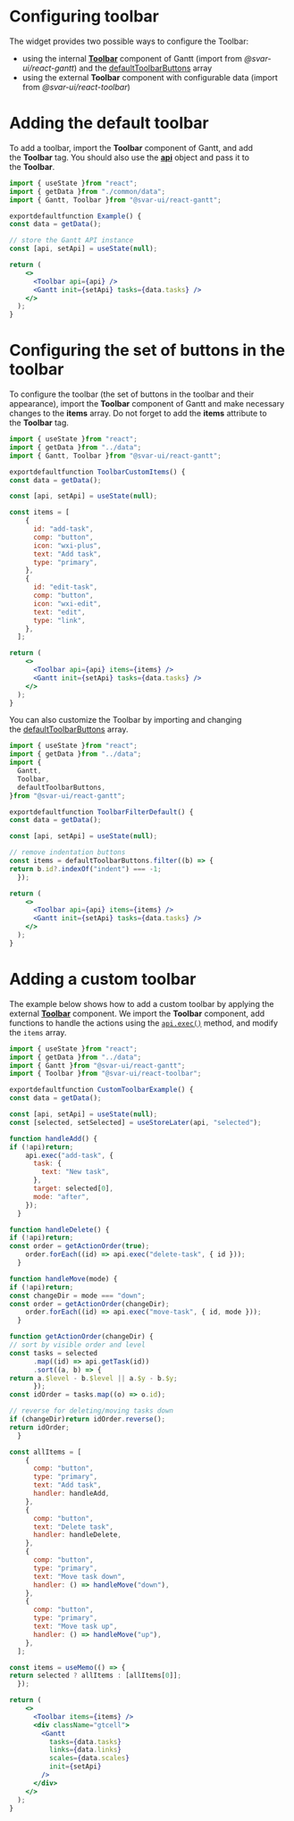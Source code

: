 # Configuring toolbar

The widget provides two possible ways to configure the Toolbar:

- using the internal [**Toolbar**](https://docs.svar.dev/react/gantt/helpers/toolbar_component) component of Gantt (import from *@svar-ui/react-gantt*) and the [defaultToolbarButtons](https://docs.svar.dev/react/gantt/helpers/defaulttoolbarbuttons) array
- using the external **Toolbar** component with configurable data (import from *@svar-ui/react-toolbar*)

# **Adding the default toolbar**

To add a toolbar, import the **Toolbar** component of Gantt, and add the **Toolbar** tag. You should also use the [**api**](https://docs.svar.dev/react/gantt/api/how_to_access_api) object and pass it to the **Toolbar**.

```jsx
import { useState }from "react";
import { getData }from "./common/data";
import { Gantt, Toolbar }from "@svar-ui/react-gantt";

exportdefaultfunction Example() {
const data = getData();

// store the Gantt API instance
const [api, setApi] = useState(null);

return (
    <>
      <Toolbar api={api} />
      <Gantt init={setApi} tasks={data.tasks} />
    </>
  );
}

```

# **Configuring the set of buttons in the toolbar**

To configure the toolbar (the set of buttons in the toolbar and their appearance), import the **Toolbar** component of Gantt and make necessary changes to the **items** array. Do not forget to add the **items** attribute to the **Toolbar** tag.

```jsx
import { useState }from "react";
import { getData }from "../data";
import { Gantt, Toolbar }from "@svar-ui/react-gantt";

exportdefaultfunction ToolbarCustomItems() {
const data = getData();

const [api, setApi] = useState(null);

const items = [
    {
      id: "add-task",
      comp: "button",
      icon: "wxi-plus",
      text: "Add task",
      type: "primary",
    },
    {
      id: "edit-task",
      comp: "button",
      icon: "wxi-edit",
      text: "edit",
      type: "link",
    },
  ];

return (
    <>
      <Toolbar api={api} items={items} />
      <Gantt init={setApi} tasks={data.tasks} />
    </>
  );
}

```

You can also customize the Toolbar by importing and changing the [defaultToolbarButtons](https://docs.svar.dev/react/gantt/helpers/defaulttoolbarbuttons) array.

```jsx
import { useState }from "react";
import { getData }from "../data";
import {
  Gantt,
  Toolbar,
  defaultToolbarButtons,
}from "@svar-ui/react-gantt";

exportdefaultfunction ToolbarFilterDefault() {
const data = getData();

const [api, setApi] = useState(null);

// remove indentation buttons
const items = defaultToolbarButtons.filter((b) => {
return b.id?.indexOf("indent") === -1;
  });

return (
    <>
      <Toolbar api={api} items={items} />
      <Gantt init={setApi} tasks={data.tasks} />
    </>
  );
}

```

# **Adding a custom toolbar**

The example below shows how to add a custom toolbar by applying the external [**Toolbar**](https://docs.svar.dev/react/gantt/helpers/toolbar_component) component. We import the **Toolbar** component, add functions to handle the actions using the [`api.exec()`](https://docs.svar.dev/react/gantt/api/methods/exec) method, and modify the `items` array.

```jsx
import { useState }from "react";
import { getData }from "../data";
import { Gantt }from "@svar-ui/react-gantt";
import { Toolbar }from "@svar-ui/react-toolbar";

exportdefaultfunction CustomToolbarExample() {
const data = getData();

const [api, setApi] = useState(null);
const [selected, setSelected] = useStoreLater(api, "selected");

function handleAdd() {
if (!api)return;
    api.exec("add-task", {
      task: {
        text: "New task",
      },
      target: selected[0],
      mode: "after",
    });
  }

function handleDelete() {
if (!api)return;
const order = getActionOrder(true);
    order.forEach((id) => api.exec("delete-task", { id }));
  }

function handleMove(mode) {
if (!api)return;
const changeDir = mode === "down";
const order = getActionOrder(changeDir);
    order.forEach((id) => api.exec("move-task", { id, mode }));
  }

function getActionOrder(changeDir) {
// sort by visible order and level
const tasks = selected
      .map((id) => api.getTask(id))
      .sort((a, b) => {
return a.$level - b.$level || a.$y - b.$y;
      });
const idOrder = tasks.map((o) => o.id);

// reverse for deleting/moving tasks down
if (changeDir)return idOrder.reverse();
return idOrder;
  }

const allItems = [
    {
      comp: "button",
      type: "primary",
      text: "Add task",
      handler: handleAdd,
    },
    {
      comp: "button",
      text: "Delete task",
      handler: handleDelete,
    },
    {
      comp: "button",
      type: "primary",
      text: "Move task down",
      handler: () => handleMove("down"),
    },
    {
      comp: "button",
      type: "primary",
      text: "Move task up",
      handler: () => handleMove("up"),
    },
  ];

const items = useMemo(() => {
return selected ? allItems : [allItems[0]];
  });

return (
    <>
      <Toolbar items={items} />
      <div className="gtcell">
        <Gantt
          tasks={data.tasks}
          links={data.links}
          scales={data.scales}
          init={setApi}
        />
      </div>
    </>
  );
}

```